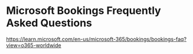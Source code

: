 # Microsoft Bookings Frequently Asked Questions

https://learn.microsoft.com/en-us/microsoft-365/bookings/bookings-faq?view=o365-worldwide
